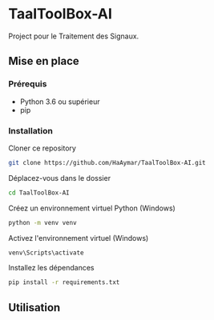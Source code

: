 # TaalToolBox-AI

Project pour le Traitement des Signaux.

## Mise en place

### Prérequis

- Python 3.6 ou supérieur
- pip

### Installation

Cloner ce repository

```bash
git clone https://github.com/HaAymar/TaalToolBox-AI.git
```

Déplacez-vous dans le dossier

```bash
cd TaalToolBox-AI
```

Créez un environnement virtuel Python (Windows)

```bash
python -m venv venv
```

Activez l'environnement virtuel (Windows)

```bash
venv\Scripts\activate
```

Installez les dépendances

```bash
pip install -r requirements.txt
```

## Utilisation
